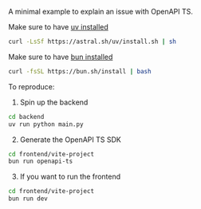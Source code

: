 A minimal example to explain an issue with OpenAPI TS.

Make sure to have [uv installed](https://docs.astral.sh/uv/getting-started/installation/#__tabbed_1_1)

```bash
curl -LsSf https://astral.sh/uv/install.sh | sh
```

Make sure to have [bun installed](https://bun.sh/docs/installation)

```bash
curl -fsSL https://bun.sh/install | bash
```

To reproduce:

1. Spin up the backend

```bash
cd backend
uv run python main.py
```

2. Generate the OpenAPI TS SDK

```bash
cd frontend/vite-project
bun run openapi-ts
```

3. If you want to run the frontend

```bash
cd frontend/vite-project
bun run dev
```
